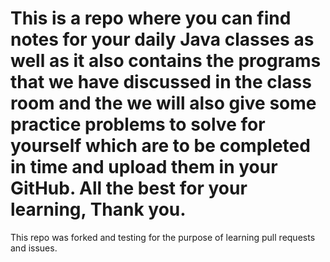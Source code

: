 # This is a repo where you can find notes for your daily Java classes as well as it also contains the programs that we have discussed in the class room and the we will also give some practice problems to solve for yourself which are to be completed in time and upload them in your GitHub. All the best for your learning, Thank you.


This repo was forked and testing for the purpose of learning pull requests and issues.